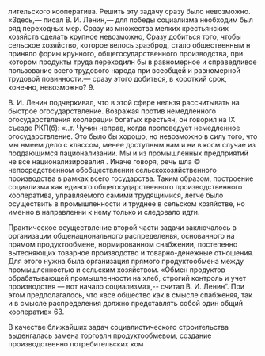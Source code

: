 лительского кооператива. Решить эту задачу сразу было невозможно. «Здесь,— писал В. И. Ленин,— для победы социализма необходим был ряд переходных мер. Сразу из множества мелких крестьянских хозяйств сделать крупное невозможно, Сразу добиться того, чтобы сельское хозяйство, которое велось зразброд, стало общественным н приняло фориы крунного, общегосударственного производства, при котором продукты труда переходилн бы в равномерное и справедливое пользование всего трудового народа при всеобщей и равномерной трудовой повинности.— сразу этого добиться, в короткий срок, конечно, невозможно? 9.

В. И. Ленин подчеркивал, что в этой сфере нельзя рассчитывать на быстрое огосударствление. Возражая против немедленного огосударствления коолерации богатых крестьян, он говорил на IХ съезде РКП(б): «..т. Чучин неправ, когда проповедует немедленное огосударствление. Это было бы хорошо, но невозможно в силу того, что мы нмеем дело с классом, менее доступным нам и ни в косм случае из поддающимся пационализании. Мы и из промышленных предприятий не все национализировалия . Иначе говоря, речь шла © непосредственном обобществлении сельскохозяйственного производства в рамках всего государства. Таким образом, построение социализма как единого общегосударственного производственного кооператива, управляемого самими трудящимися, легче было осуществить в промышленности и труднее в сельском хозяйстве, но именно в направленни к нему только и следовало идти.

Практическое осуществление второй части задачи заключалось в организации общенацнонального распределенвя, основанного на прямом продуктообмене, нормированном снабжении, постепенно вытесняющих товарное производство и товарно-денежные отношения. Для этого нужна была организация прямого продуктообмена между промышленностью и сельским хозяйством. «Обмен продуктов обрабатывающей промышленности на хлеб, строгий контроль и учет производствя — вот начало социализма»,-- считал В. И. Ленин“. При этом предполагалось, что «все общество как в смысле спабженяя, так и в смысле распределения должно представлять собой один общий кооператив» 63.

В качестве ближайших задач социалистического строительства выденгалась замена торговлн продуктообмевом, создание производственно потребительских ком
